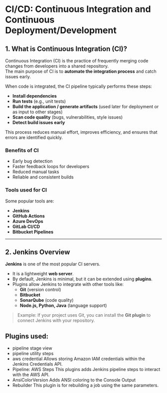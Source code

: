 # CI/CD: Continuous Integration and Continuous Deployment/Development

## 1. What is Continuous Integration (CI)?

Continuous Integration (CI) is the practice of frequently merging code changes from developers into a shared repository.  
The main purpose of CI is to **automate the integration process** and catch issues early.

When code is integrated, the CI pipeline typically performs these steps:

- **Install dependencies**  
- **Run tests** (e.g., unit tests)  
- **Build the application / generate artifacts** (used later for deployment or as input to other stages)  
- **Scan code quality** (bugs, vulnerabilities, style issues)  
- **Detect build issues early**  

This process reduces manual effort, improves efficiency, and ensures that errors are identified quickly.

### Benefits of CI
- Early bug detection  
- Faster feedback loops for developers  
- Reduced manual tasks  
- Reliable and consistent builds  

### Tools used for CI
Some popular tools are:  
- **Jenkins**  
- **GitHub Actions**  
- **Azure DevOps**  
- **GitLab CI/CD**  
- **Bitbucket Pipelines**  

---

## 2. Jenkins Overview

**Jenkins** is one of the most popular CI servers.  

- It is a lightweight **web server**.  
- By default, Jenkins is minimal, but it can be extended using **plugins**.  
- Plugins allow Jenkins to integrate with other tools like:  
  - **Git** (version control)  
  - **Bitbucket**  
  - **SonarQube** (code quality)  
  - **Node.js, Python, Java** (language support)  

> Example: If your project uses Git, you can install the **Git plugin** to connect Jenkins with your repository.

## Plugins used: 

* pipeline stage view 
* pipeline utility steps
* aws credential Allows storing Amazon IAM credentials within the Jenkins Credentials API. 
* Pipeline: AWS Steps This plugins adds Jenkins pipeline steps to interact with the AWS API.
* AnsiColorVersion Adds ANSI coloring to the Console Output
* Rebuilder This plugin is for rebuilding a job using the same parameters.